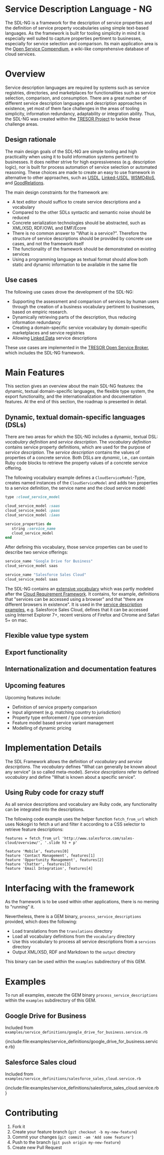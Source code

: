 Service Description Language - NG
=================================

The SDL-NG is a framework for the description of service properties and the definition of service property vocabularies using simple text-based languages. As the framework is built for tooling simplicity in mind it is especially well suited to capture properties pertinent to businesses, especially for service selection and comparison. Its main application area is the [Open Service Compendium](http://www.open-service-compendium.net), a wiki-like comprehensive database of cloud services.

Overview
========

Service description languages are required by systems such as service registries, directories, and marketplaces for functionalities such as service selection, comparison, and consumption. There are a great number of different service description languages and description approaches in existence, yet most of them face challenges in the areas of tooling simplicity, information redundancy, adaptability or integration ability. Thus, the SDL-NG was created within the [TRESOR Project](http://www.cloud-tresor.com) to tackle these challenge areas.

Design rationale
----------------

The main design goals of the SDL-NG are simple tooling and high practicality when using it to build information systems pertinent to businesses. It does neither strive for high expressiveness (e.g. description logic), nor is built for process automation of service selection or automated reasoning. These choices are made to create an easy to use framework in alternative to other approaches, such as [USDL](http://www.sciencedirect.com/science/article/pii/S0306437912000968), [Linked-USDL](http://linked-usdl.org/), [WSMO4IoS](http://serviceplatform.org/spec/wsmo4ios/), and [GoodRelations](http://www.heppnetz.de/projects/goodrelations/).

The main design constraints for the framework are:

 * A text editor should suffice to create service descriptions and a vocabulary
 * Compared to the other SDLs syntactic and semantic noise should be reduced
 * Concrete serialization technologies should be abstracted, such as XML/XSD, RDF/OWL and EMF/Ecore
 * There is no common answer to "What is a service?". Therefore the structure of service descriptions should be provided by concrete use cases, and not the framework itself
 * The functionality of the framework should be demonstrated on existing services
 * Using a programming language as textual format should allow both static and dynamic information to be available in the same file

Use cases
---------

The following use cases drove the development of the SDL-NG:

 * Supporting the assessment and comparison of services by human users through the creation of a business vocabulary pertinent to businesses, based on empiric research.
 * Dynamically retrieving parts of the description, thus reducing information redundancy
 * Creating a domain-specific service vocabulary by domain-specific marketplaces and service registries
 * Allowing [Linked Data](http://linkeddata.org/) service descriptions

These use cases are implemented in the [TRESOR Open Service Broker](https://github.com/TU-Berlin-SNET/tresor-broker), which includes the SDL-NG framework.

Main Features
=============

This section gives an overview about the main SDL-NG features: the dynamic, textual domain-specific languages, the flexible type system, the export functionality, and the internationalization and documentation features. At the end of this section, the roadmap is presented in detail.

Dynamic, textual domain-specific languages (DSLs)
-------------------------------------------------

There are two areas for which the SDL-NG includes a dynamic, textual DSL: *vocabulary definition* and *service description*. The *vocabulary definition* contains service property definitions, which are used for the purpose of *service description*. The *service description* contains the values of properties of a concrete service. Both DSLs are *dynamic*, i.e., can contain Ruby code blocks to retrieve the property values of a concrete service offering.

The following vocabulary example defines a `CloudServiceModel`-Type, creates named instances of the `CloudServiceModel` and adds two properties to a service definition, the service name and the cloud service model:

```ruby
type :cloud_service_model

cloud_service_model :saas
cloud_service_model :paas
cloud_service_model :iaas

service_properties do
   string :service_name
   cloud_service_model
end
```

After defining this vocabulary, those service properties can be used to describe two service offerings:

```ruby
service_name "Google Drive for Business"
cloud_service_model saas
```

```ruby
service_name "Salesforce Sales Cloud"
cloud_service_model saas
```

The SDL-NG contains an [extensive vocabulary](examples/vocabulary) which was partly modeled after the [Cloud Requirement Framework](https://www.ikm.tu-berlin.de/fileadmin/fg16/Forschungsprojekte/ecis-2012_CLOUD_COMPUTING_FRAMEWORK_-_REQUIREMENTS_AND_EVALUATION_CRITERIA_TO_ADOPT_CLOUD_SERVICES_final_submission.pdf). It contains, for example, definitions that "services can be accessed using a browser" and that "there are different browsers in existence". It is used in the [service description examples](examples/services), e.g. Salesforce Sales Cloud, defines that it can be accessed using Internet Explorer 7+, recent versions of Firefox and Chrome and Safari 5+ on mac.

Flexible value type system
--------------------------



Export functionality
--------------------

Internationalization and documentation features
-----------------------------------------------

Upcoming features
-----------------

Upcoming features include:

 * Definition of service property comparison
 * Input alignment (e.g. matching country to jurisdiction)
 * Property type enforcement / type conversion
 * Feature model based service variant management
 * Modelling of dynamic pricing

Implementation Details
======================

The SDL Framework allows the definition of *vocabulary* and *service descriptions*. The *vocabulary* defines "What can generally be known about any service" (a so called meta-model). *Service descriptions* refer to defined *vocabulary* and define "What is known about a specific service".

Using Ruby code for crazy stuff
-------------------------------

As all service descriptions and vocabulary are Ruby code, any functionality can be integrated into the descriptions.

The following code example uses the helper function `fetch_from_url` which uses Nokogiri to fetch a url and filter it according to a CSS selector to retrieve feature descriptions:

    features = fetch_from_url 'http://www.salesforce.com/sales-cloud/overview/', '.slide h3 + p'

    feature 'Mobile', features[0]
    feature 'Contact Management', features[1]
    feature 'Opportunity Management', features[2]
    feature 'Chatter', features[3]
    feature 'Email Integration', features[4]

Interfacing with the framework
==============================

As the framework is to be used within other applications, there is no mening to "running" it.

Nevertheless, there is a GEM binary, `process_service_descriptions` provided, which does the following:

  * Load translations from the `translations` directory
  * Load all vocabulary definitions from the `vocabulary` directory
  * Use this vocabulary to process all service descriptions from a `services` directory
  * Output XML/XSD, RDF and Markdown to the `output` directory

This binary can be used within the `examples` subdirectory of this GEM.

Examples
========

To run all examples, execute the GEM binary `process_service_descriptions` within the `examples` subdirectory of this GEM.

Google Drive for Business
-------------------------

Included from `examples/service_definitions/google_drive_for_business.service.rb`

{include:file:examples/service_definitions/google_drive_for_business.service.rb}

Salesforce Sales cloud
----------------------

Included from `examples/service_definitions/salesforce_sales_cloud.service.rb`

{include:file:examples/service_definitions/salesforce_sales_cloud.service.rb}

Contributing
============

1. Fork it
2. Create your feature branch (`git checkout -b my-new-feature`)
3. Commit your changes (`git commit -am 'Add some feature'`)
4. Push to the branch (`git push origin my-new-feature`)
5. Create new Pull Request
